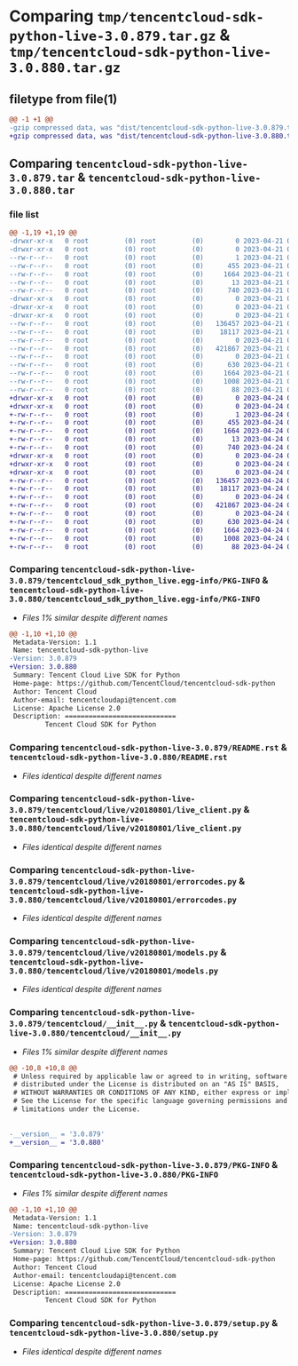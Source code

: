 # Comparing `tmp/tencentcloud-sdk-python-live-3.0.879.tar.gz` & `tmp/tencentcloud-sdk-python-live-3.0.880.tar.gz`

## filetype from file(1)

```diff
@@ -1 +1 @@
-gzip compressed data, was "dist/tencentcloud-sdk-python-live-3.0.879.tar", last modified: Fri Apr 21 00:51:48 2023, max compression
+gzip compressed data, was "dist/tencentcloud-sdk-python-live-3.0.880.tar", last modified: Mon Apr 24 03:13:15 2023, max compression
```

## Comparing `tencentcloud-sdk-python-live-3.0.879.tar` & `tencentcloud-sdk-python-live-3.0.880.tar`

### file list

```diff
@@ -1,19 +1,19 @@
-drwxr-xr-x   0 root         (0) root         (0)        0 2023-04-21 00:51:48.000000 tencentcloud-sdk-python-live-3.0.879/
-drwxr-xr-x   0 root         (0) root         (0)        0 2023-04-21 00:51:48.000000 tencentcloud-sdk-python-live-3.0.879/tencentcloud_sdk_python_live.egg-info/
--rw-r--r--   0 root         (0) root         (0)        1 2023-04-21 00:51:48.000000 tencentcloud-sdk-python-live-3.0.879/tencentcloud_sdk_python_live.egg-info/dependency_links.txt
--rw-r--r--   0 root         (0) root         (0)      455 2023-04-21 00:51:48.000000 tencentcloud-sdk-python-live-3.0.879/tencentcloud_sdk_python_live.egg-info/SOURCES.txt
--rw-r--r--   0 root         (0) root         (0)     1664 2023-04-21 00:51:48.000000 tencentcloud-sdk-python-live-3.0.879/tencentcloud_sdk_python_live.egg-info/PKG-INFO
--rw-r--r--   0 root         (0) root         (0)       13 2023-04-21 00:51:48.000000 tencentcloud-sdk-python-live-3.0.879/tencentcloud_sdk_python_live.egg-info/top_level.txt
--rw-r--r--   0 root         (0) root         (0)      740 2023-04-21 00:51:47.000000 tencentcloud-sdk-python-live-3.0.879/README.rst
-drwxr-xr-x   0 root         (0) root         (0)        0 2023-04-21 00:51:48.000000 tencentcloud-sdk-python-live-3.0.879/tencentcloud/
-drwxr-xr-x   0 root         (0) root         (0)        0 2023-04-21 00:51:48.000000 tencentcloud-sdk-python-live-3.0.879/tencentcloud/live/
-drwxr-xr-x   0 root         (0) root         (0)        0 2023-04-21 00:51:48.000000 tencentcloud-sdk-python-live-3.0.879/tencentcloud/live/v20180801/
--rw-r--r--   0 root         (0) root         (0)   136457 2023-04-21 00:51:47.000000 tencentcloud-sdk-python-live-3.0.879/tencentcloud/live/v20180801/live_client.py
--rw-r--r--   0 root         (0) root         (0)    18117 2023-04-21 00:51:47.000000 tencentcloud-sdk-python-live-3.0.879/tencentcloud/live/v20180801/errorcodes.py
--rw-r--r--   0 root         (0) root         (0)        0 2023-04-21 00:51:47.000000 tencentcloud-sdk-python-live-3.0.879/tencentcloud/live/v20180801/__init__.py
--rw-r--r--   0 root         (0) root         (0)   421867 2023-04-21 00:51:47.000000 tencentcloud-sdk-python-live-3.0.879/tencentcloud/live/v20180801/models.py
--rw-r--r--   0 root         (0) root         (0)        0 2023-04-21 00:51:47.000000 tencentcloud-sdk-python-live-3.0.879/tencentcloud/live/__init__.py
--rw-r--r--   0 root         (0) root         (0)      630 2023-04-21 00:51:47.000000 tencentcloud-sdk-python-live-3.0.879/tencentcloud/__init__.py
--rw-r--r--   0 root         (0) root         (0)     1664 2023-04-21 00:51:48.000000 tencentcloud-sdk-python-live-3.0.879/PKG-INFO
--rw-r--r--   0 root         (0) root         (0)     1008 2023-04-21 00:51:47.000000 tencentcloud-sdk-python-live-3.0.879/setup.py
--rw-r--r--   0 root         (0) root         (0)       88 2023-04-21 00:51:48.000000 tencentcloud-sdk-python-live-3.0.879/setup.cfg
+drwxr-xr-x   0 root         (0) root         (0)        0 2023-04-24 03:13:15.000000 tencentcloud-sdk-python-live-3.0.880/
+drwxr-xr-x   0 root         (0) root         (0)        0 2023-04-24 03:13:15.000000 tencentcloud-sdk-python-live-3.0.880/tencentcloud_sdk_python_live.egg-info/
+-rw-r--r--   0 root         (0) root         (0)        1 2023-04-24 03:13:15.000000 tencentcloud-sdk-python-live-3.0.880/tencentcloud_sdk_python_live.egg-info/dependency_links.txt
+-rw-r--r--   0 root         (0) root         (0)      455 2023-04-24 03:13:15.000000 tencentcloud-sdk-python-live-3.0.880/tencentcloud_sdk_python_live.egg-info/SOURCES.txt
+-rw-r--r--   0 root         (0) root         (0)     1664 2023-04-24 03:13:15.000000 tencentcloud-sdk-python-live-3.0.880/tencentcloud_sdk_python_live.egg-info/PKG-INFO
+-rw-r--r--   0 root         (0) root         (0)       13 2023-04-24 03:13:15.000000 tencentcloud-sdk-python-live-3.0.880/tencentcloud_sdk_python_live.egg-info/top_level.txt
+-rw-r--r--   0 root         (0) root         (0)      740 2023-04-24 03:13:15.000000 tencentcloud-sdk-python-live-3.0.880/README.rst
+drwxr-xr-x   0 root         (0) root         (0)        0 2023-04-24 03:13:15.000000 tencentcloud-sdk-python-live-3.0.880/tencentcloud/
+drwxr-xr-x   0 root         (0) root         (0)        0 2023-04-24 03:13:15.000000 tencentcloud-sdk-python-live-3.0.880/tencentcloud/live/
+drwxr-xr-x   0 root         (0) root         (0)        0 2023-04-24 03:13:15.000000 tencentcloud-sdk-python-live-3.0.880/tencentcloud/live/v20180801/
+-rw-r--r--   0 root         (0) root         (0)   136457 2023-04-24 03:13:15.000000 tencentcloud-sdk-python-live-3.0.880/tencentcloud/live/v20180801/live_client.py
+-rw-r--r--   0 root         (0) root         (0)    18117 2023-04-24 03:13:15.000000 tencentcloud-sdk-python-live-3.0.880/tencentcloud/live/v20180801/errorcodes.py
+-rw-r--r--   0 root         (0) root         (0)        0 2023-04-24 03:13:15.000000 tencentcloud-sdk-python-live-3.0.880/tencentcloud/live/v20180801/__init__.py
+-rw-r--r--   0 root         (0) root         (0)   421867 2023-04-24 03:13:15.000000 tencentcloud-sdk-python-live-3.0.880/tencentcloud/live/v20180801/models.py
+-rw-r--r--   0 root         (0) root         (0)        0 2023-04-24 03:13:15.000000 tencentcloud-sdk-python-live-3.0.880/tencentcloud/live/__init__.py
+-rw-r--r--   0 root         (0) root         (0)      630 2023-04-24 03:13:15.000000 tencentcloud-sdk-python-live-3.0.880/tencentcloud/__init__.py
+-rw-r--r--   0 root         (0) root         (0)     1664 2023-04-24 03:13:15.000000 tencentcloud-sdk-python-live-3.0.880/PKG-INFO
+-rw-r--r--   0 root         (0) root         (0)     1008 2023-04-24 03:13:15.000000 tencentcloud-sdk-python-live-3.0.880/setup.py
+-rw-r--r--   0 root         (0) root         (0)       88 2023-04-24 03:13:15.000000 tencentcloud-sdk-python-live-3.0.880/setup.cfg
```

### Comparing `tencentcloud-sdk-python-live-3.0.879/tencentcloud_sdk_python_live.egg-info/PKG-INFO` & `tencentcloud-sdk-python-live-3.0.880/tencentcloud_sdk_python_live.egg-info/PKG-INFO`

 * *Files 1% similar despite different names*

```diff
@@ -1,10 +1,10 @@
 Metadata-Version: 1.1
 Name: tencentcloud-sdk-python-live
-Version: 3.0.879
+Version: 3.0.880
 Summary: Tencent Cloud Live SDK for Python
 Home-page: https://github.com/TencentCloud/tencentcloud-sdk-python
 Author: Tencent Cloud
 Author-email: tencentcloudapi@tencent.com
 License: Apache License 2.0
 Description: ============================
         Tencent Cloud SDK for Python
```

### Comparing `tencentcloud-sdk-python-live-3.0.879/README.rst` & `tencentcloud-sdk-python-live-3.0.880/README.rst`

 * *Files identical despite different names*

### Comparing `tencentcloud-sdk-python-live-3.0.879/tencentcloud/live/v20180801/live_client.py` & `tencentcloud-sdk-python-live-3.0.880/tencentcloud/live/v20180801/live_client.py`

 * *Files identical despite different names*

### Comparing `tencentcloud-sdk-python-live-3.0.879/tencentcloud/live/v20180801/errorcodes.py` & `tencentcloud-sdk-python-live-3.0.880/tencentcloud/live/v20180801/errorcodes.py`

 * *Files identical despite different names*

### Comparing `tencentcloud-sdk-python-live-3.0.879/tencentcloud/live/v20180801/models.py` & `tencentcloud-sdk-python-live-3.0.880/tencentcloud/live/v20180801/models.py`

 * *Files identical despite different names*

### Comparing `tencentcloud-sdk-python-live-3.0.879/tencentcloud/__init__.py` & `tencentcloud-sdk-python-live-3.0.880/tencentcloud/__init__.py`

 * *Files 1% similar despite different names*

```diff
@@ -10,8 +10,8 @@
 # Unless required by applicable law or agreed to in writing, software
 # distributed under the License is distributed on an "AS IS" BASIS,
 # WITHOUT WARRANTIES OR CONDITIONS OF ANY KIND, either express or implied.
 # See the License for the specific language governing permissions and
 # limitations under the License.
 
 
-__version__ = '3.0.879'
+__version__ = '3.0.880'
```

### Comparing `tencentcloud-sdk-python-live-3.0.879/PKG-INFO` & `tencentcloud-sdk-python-live-3.0.880/PKG-INFO`

 * *Files 1% similar despite different names*

```diff
@@ -1,10 +1,10 @@
 Metadata-Version: 1.1
 Name: tencentcloud-sdk-python-live
-Version: 3.0.879
+Version: 3.0.880
 Summary: Tencent Cloud Live SDK for Python
 Home-page: https://github.com/TencentCloud/tencentcloud-sdk-python
 Author: Tencent Cloud
 Author-email: tencentcloudapi@tencent.com
 License: Apache License 2.0
 Description: ============================
         Tencent Cloud SDK for Python
```

### Comparing `tencentcloud-sdk-python-live-3.0.879/setup.py` & `tencentcloud-sdk-python-live-3.0.880/setup.py`

 * *Files identical despite different names*

